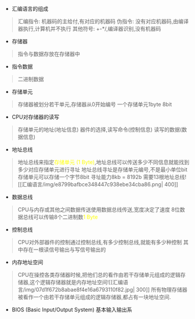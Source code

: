 
- 汇编语言的组成
>汇编指令: 机器码的主给付,有对应的机器码
>伪指令: 没有对应机器码,由编译器执行,计算机并不执行
>其他符号: +-\*/,编译器识别,没有机器码
- 存储器
>指令与数据存放在存储器中
- 指令数据
>二进制数据
- 存储单元
>存储器被划分若干单元,存储器从0开始编号 一个存储单元1byte 8bit
- CPU对存储器的读写
>存储单元的地址(地址信息)
>器件的选择,读写命令(控制信息)
>读写的数据(数据信息)
- 地址总线
>地址总线来指定<font color = yellow>存储单元 (1 Byte)</font>,地址总线可以传送多少不同信息就能找到多少对应存储单元进行寻址
>地址总线寻址是存储单元编号,不是最小单位bit 存储单元可以存储一个字节8bit
>寻址能力8kb = 8192b  需要13根地址总线![[汇编语言/img/e8799bafbce348447c938ebe34cba86.png| 400]]
- 数据总线
>CPU与内存或其他之间数据传送使用数据总线传送,宽度决定了速度
>8位数据总线可以传输8个二进制数<font color = yellow>1 Byte</font>
- 控制总线
>CPU对外部器件的控制通过控制总线,有多少控制总线,就能有多少种控制
>其中存在一根读信号输出与写信号输出的
- 内存地址空间
>CPU在操控各类存储器时候,把他们总的看作由若干存储单元组成的逻辑存储器,这个逻辑存储器就是内存地址空间![[汇编语言/img/07d1f672b8abae8f4e16a6793110f82.jpg| 300]]
>所有物理存储器被看作一个由若干存储单元组成的逻辑存储器,都占有一块地址空间.
- BIOS (Basic Input/Output System) 基本输入输出系